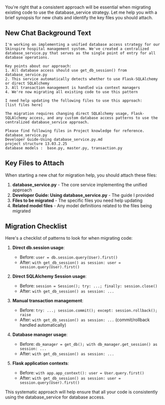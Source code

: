 You're right that a consistent approach will be essential when migrating existing code to use the database_service strategy. Let me help you with a brief synopsis for new chats and identify the key files you should attach.

## New Chat Background Text

```
I'm working on implementing a unified database access strategy for our Skinspire hospital management system. We've created a centralized database_service.py that serves as the single point of entry for all database operations.

Key points about our approach:
1. All database access should use get_db_session() from database_service.py
2. This service automatically detects whether to use Flask-SQLAlchemy or direct SQLAlchemy
3. All transaction management is handled via context managers
4. We're now migrating all existing code to use this pattern

I need help updating the following files to use this approach:
[list files here]

The migration requires changing direct SQLAlchemy usage, Flask-SQLAlchemy access, and any custom database access patterns to use the centralized database_service approach.

Please find following files in Project knowledge for reference.
database_service.py
Developer Guide-Using database_service.py.md
project structure 13.03.2.25
database models :  base.py, master.py, transaction.py
```

## Key Files to Attach

When starting a new chat for migration help, you should attach these files:

1. **database_service.py** - The core service implementing the unified approach
2. **Developer Guide: Using database_service.py** - The guide I provided 
3. **Files to be migrated** - The specific files you need help updating
4. **Related model files** - Any model definitions related to the files being migrated

## Migration Checklist

Here's a checklist of patterns to look for when migrating code:

1. **Direct db.session usage**:
   - Before: `user = db.session.query(User).first()`
   - After: `with get_db_session() as session: user = session.query(User).first()`

2. **Direct SQLAlchemy Session usage**:
   - Before: `session = Session(); try: ...; finally: session.close()`
   - After: `with get_db_session() as session: ...`

3. **Manual transaction management**:
   - Before: `try: ...; session.commit(); except: session.rollback(); raise`
   - After: `with get_db_session() as session: ...` (commit/rollback handled automatically)

4. **Database manager usage**:
   - Before: `db_manager = get_db(); with db_manager.get_session() as session: ...`
   - After: `with get_db_session() as session: ...`

5. **Flask application contexts**:
   - Before: `with app.app_context(): user = User.query.first()`
   - After: `with get_db_session() as session: user = session.query(User).first()`

This systematic approach will help ensure that all your code is consistently using the database_service for database access.